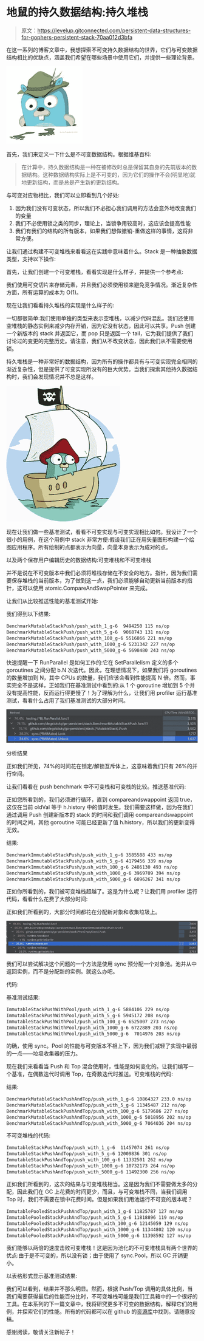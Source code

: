 # 地鼠的持久数据结构:持久堆栈

> 原文：<https://levelup.gitconnected.com/persistent-data-structures-for-gophers-persistent-stack-70aa012d3bfa>

在这一系列的博客文章中，我想探索不可变持久数据结构的世界，它们与可变数据结构相比的优缺点，涵盖我们希望在哪些场景中使用它们，并提供一些理论背景。

![](img/6c2d5419551831dfcc4d50dc6d387659.png)

首先，我们来定义一下什么是不可变数据结构。根据维基百科:

> 在计算中，持久数据结构是一种在被修改时总是保留其自身的先前版本的数据结构。这种数据结构实际上是不可变的，因为它们的操作不会(明显地)就地更新结构，而是总是产生新的更新结构。

与可变对应物相比，我们可以立即看到几个好处:

1.  因为我们没有可变状态，所以我们不必担心我们调用的方法会意外地改变我们的变量
2.  我们不必使用锁之类的同步，理论上，当锁争用较高时，这应该会提高性能
3.  我们有我们的结构的所有版本，如果我们想做撤销-重做这样的事情，这将非常方便。

让我们通过构建不可变堆栈来看看这在实践中意味着什么。Stack 是一种抽象数据类型，支持以下操作:

首先，让我们创建一个可变堆栈，看看实现是什么样子，并提供一个参考点:

我们使用可变切片来存储元素，并且我们必须使用锁来避免竞争情况。渐近复杂性方面，所有运算的成本为 O(1)。

现在让我们看看持久堆栈的实现是什么样子的:

一切都很简单:我们使用单独的类型来表示空堆栈，以减少代码混乱。我们还使用空堆栈的静态实例来减少内存开销，因为它没有状态，因此可以共享。Push 创建一个新版本的 stack 并返回它，而 pop 只是返回一个 tail，它为我们提供了我们讨论过的变更的完整历史。请注意，我们从不改变状态，因此我们从不需要使用锁。

持久堆栈是一种非常好的数据结构，因为所有的操作都具有与可变实现完全相同的渐近复杂性，但是提供了可变实现所没有的巨大优势。当我们探索其他持久数据结构时，我们会发现情况并不总是这样。

![](img/d5e79c986c4e8997603ea0d8983b22f2.png)

现在让我们做一些基准测试，看看不可变实现与可变实现相比如何。我设计了一个很小的用例，在这个用例中 stack 非常方便:假设我们正在用矢量图形构建一个绘图应用程序。所有绘制的点都表示为向量，向量本身表示为成对的点。

以及两个保存用户编辑历史的数据结构:可变堆栈和不可变堆栈

并不是说在不可变版本中我们必须将堆栈存储在不安全的地方。指针，因为我们需要保存堆栈的当前版本，为了做到这一点，我们必须能够自动更新当前版本的指针，这可以使用 atomic.CompareAndSwapPointer 来完成。

让我们从比较推送性能的基准测试开始:

我们得到以下结果:

```
BenchmarkMutableStackPush/push_with_1_g-6  9494250 115 ns/op
BenchmarkMutableStackPush/push_with_5_g-6  9068743 131 ns/op
BenchmarkMutableStackPush/push_with_100_g-6 5516866 221 ns/op
BenchmarkMutableStackPush/push_with_1000_g-6 5231342 227 ns/op
BenchmarkMutableStackPush/push_with_5000_g-6 5698480 243 ns/op
```

快速提醒一下 RunParallel 是如何工作的:它在 SetParallelism 定义的多个 goroutines 之间分配 b.N 次迭代。因此，在理想情况下，如果我们将 goroutines 的数量增加到 N，其中 CPUs 的数量，我们应该会看到性能提高 N 倍。然而，事实完全不是这样，正如我们在基准测试中看到的:从 1 个 goroutine 增加到 5 个并没有提高性能，反而运行得更慢了！为了理解为什么，让我们用 profiler 运行基准测试，看看什么占用了我们基准测试的大部分时间。

![](img/b48797783e781a5268db127f3c065563.png)

分析结果

正如我们所见，74%的时间花在锁定/解锁互斥体上，这意味着我们只有 26%的并行空间。

让我们看看在 push benchmark 中不可变栈和可变栈的比较。推送基准代码:

正如您所看到的，我们必须进行循环，直到 compareandswappoint 返回 true，这仅在当前 oldVal 等于 h.history 中的值时发生。我们需要这样做，因为在我们通过调用 Push 创建新版本的 stack 的时间和我们调用 compareandswappoint 的时间之间，其他 goroutine 可能已经更新了值 h.history，所以我们的更新变得无效。

结果:

```
BenchmarkImmutableStackPush/push_with_1_g-6 3585588 433 ns/op
BenchmarkImmutableStackPush/push_with_5_g-6 4179456 339 ns/op
BenchmarkImmutableStackPush/push_with_100_g-6 2486130 493 ns/op
BenchmarkImmutableStackPush/push_with_1000_g-6 3969709 394 ns/op
BenchmarkImmutableStackPush/push_with_5000_g-6 6096267 341 ns/op
```

正如你所看到的，我们被可变堆栈超越了。这是为什么呢？让我们用 profiler 运行代码，看看什么花费了大部分时间:

正如我们所看到的，大部分时间都花在分配新对象和收集垃圾上。

![](img/362b4585758d827e9943088742c25d68.png)

我们可以尝试解决这个问题的一个方法是使用 sync 预分配一个对象池。池并从中返回实例，而不是分配新的实例。就这么办吧。

代码:

基准测试结果:

```
ImmutableStackPushWithPool/push_with_1_g-6 5884106 229 ns/op
ImmutableStackPushWithPool/push_with_5_g-6 5945172 208 ns/op
ImmutableStackPushWithPool/push_with_100_g-6 6525007 273 ns/op
ImmutableStackPushWithPool/push_with_1000_g-6 6722889 203 ns/op
ImmutableStackPushWithPool/push_with_5000_g-6  7014976 203 ns/op
```

的确，使用 sync。Pool 的性能与可变版本不相上下，因为我们减轻了实现中最弱的一点——垃圾收集器的压力。

现在我们来看看当 Push 和 Top 混合使用时，性能是如何变化的。让我们编写一个基准，在偶数迭代时调用 Top，在奇数迭代时推送。可变堆栈的代码:

结果:

```
BenchmarkMutableStackPushAndTop/push_with_1_g-6 10864327 233.0 ns/op
BenchmarkMutableStackPushAndTop/push_with_5_g-6 11345487 212 ns/op
BenchmarkMutableStackPushAndTop/push_with_100_g-6 5179686 227 ns/op
BenchmarkMutableStackPushAndTop/push_with_1000_g-6 5018956 202 ns/op
BenchmarkMutableStackPushAndTop/push_with_5000_g-6 7064036 204 ns/op
```

不可变堆栈的代码:

```
ImmutableStackPushAndTop/push_with_1_g-6  11457074 261 ns/op
ImmutableStackPushAndTop/push_with_5_g-6 12009836 301 ns/op
ImmutableStackPushAndTop/push_with_100_g-6 11332501 262 ns/op
ImmutableStackPushAndTop/push_with_1000_g-6 10732173 264 ns/op
ImmutableStackPushAndTop/push_with_5000_g-6 11492300 256 ns/op
```

正如我们所看到的，这次的结果与可变堆栈相当。这是因为我们不需要做太多的分配，因此我们在 GC 上花费的时间更少，而且，与可变堆栈不同，当我们调用 Top 时，我们不需要在锁中花费时间。但是如果我们用池运行不可变的版本呢？

```
ImmutablePooledStackPushAndTop/push_with_1_g-6 11825787 127 ns/op
ImmutablePooledStackPushAndTop/push_with_5_g-6 11818896 119 ns/op
ImmutablePooledStackPushAndTop/push_with_100_g-6 12145059 129 ns/op
ImmutablePooledStackPushAndTop/push_with_1000_g-6 11344802 120 ns/op
ImmutablePooledStackPushAndTop/push_with_5000_g-6 11398592 127 ns/op
```

我们能够以两倍的速度击败可变堆栈！这是因为池化的不可变堆栈具有两个世界的优点:由于是不可变的，所以没有锁；由于使用了 sync.Pool，所以 GC 开销更小。

以表格形式显示基准测试结果:

我们可以看到，结果并不那么明显。然而，根据 Push/Top 调用的具体比例，当我们需要获得最后的性能百分比时，不可变堆栈可能是我们工具箱中的一个很好的工具。在本系列的下一篇文章中，我将研究更多不可变的数据结构，解释它们的用例，并探索它们的性能。所有的代码都可以在 github 的[资源库](https://github.com/OlegStotsky/go-persistent)中找到。请随意投稿。

感谢阅读，敬请关注新帖子！